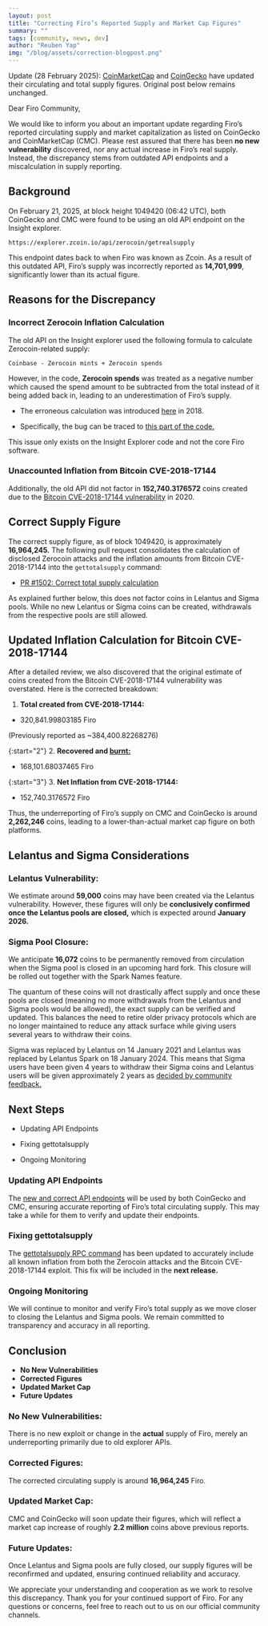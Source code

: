 ```yaml
---
layout: post
title: "Correcting Firo’s Reported Supply and Market Cap Figures"
summary: ""
tags: [community, news, dev]
author: "Reuben Yap"
img: "/blog/assets/correction-blogpost.png"
---
```


Update (28 February 2025):
[CoinMarketCap](https://coinmarketcap.com/currencies/firo/) and [CoinGecko](https://www.coingecko.com/en/coins/firo) have updated their circulating and total supply figures. Original post below remains unchanged.

Dear Firo Community,

We would like to inform you about an important update regarding Firo’s reported circulating supply and market capitalization as listed on CoinGecko and CoinMarketCap (CMC). Please rest assured that there has been **no new vulnerability** discovered, nor any actual increase in Firo’s real supply. Instead, the discrepancy stems from outdated API endpoints and a miscalculation in supply reporting.

## Background

On February 21, 2025, at block height 1049420 (06:42 UTC), both CoinGecko and CMC were found to be using an old API endpoint on the Insight explorer.

`https://explorer.zcoin.io/api/zerocoin/getrealsupply`

This endpoint dates back to when Firo was known as Zcoin. As a result of this outdated API, Firo’s supply was incorrectly reported as **14,701,999**, significantly lower than its actual figure.

## Reasons for the Discrepancy

### Incorrect Zerocoin Inflation Calculation

The old API on the Insight explorer used the following formula to calculate Zerocoin-related supply:

`Coinbase - Zerocoin mints + Zerocoin spends`

However, in the code, **Zerocoin spends** was treated as a negative number which caused the spend amount to be subtracted from the total instead of it being added back in, leading to an underestimation of Firo’s supply.

* The erroneous calculation was introduced [here](https://github.com/firoorg/insight-api-firo/commit/bd535426e082b2ecbb1ec0d9849c37e0884b2866) in 2018.

* Specifically, the bug can be traced to [this part of the code.](https://github.com/firoorg/insight-api-firo/commit/bd535426e082b2ecbb1ec0d9849c37e0884b2866#diff-2dc1e3cd3d8546425b65b839444b59413f1ee621908bac40ddcd4b263047e1ccR63)

This issue only exists on the Insight Explorer code and not the core Firo software.

### Unaccounted Inflation from Bitcoin CVE-2018-17144

Additionally, the old API did not factor in **152,740.3176572** coins created due to the [Bitcoin CVE-2018-17144 vulnerability](https://firo.org/2020/08/20/disclosure-of-bug-in-zcoin.html) in 2020.

## Correct Supply Figure

The correct supply figure, as of block 1049420, is approximately **16,964,245.** The following pull request consolidates the calculation of disclosed Zerocoin attacks and the inflation amounts from Bitcoin CVE-2018-17144 into the `gettotalsupply` command:

* [PR #1502: Correct total supply calculation](https://github.com/firoorg/firo/pull/1502)

As explained further below, this does not factor coins in Lelantus and Sigma pools. While no new Lelantus or Sigma coins can be created, withdrawals from the respective pools are still allowed.

## Updated Inflation Calculation for Bitcoin CVE-2018-17144

After a detailed review, we also discovered that the original estimate of coins created from the Bitcoin CVE-2018-17144 vulnerability was overstated. Here is the corrected breakdown:

1. **Total created from CVE-2018-17144:**

* 320,841.99803185 Firo

(Previously reported as ~384,400.82268276)

{:start="2"}
2. **Recovered and [burnt:](https://explorer.firo.org/tx/0b53178c1b22bae4c04ef943ee6d6d30f2483327fe9beb54952951592e8ce368)**

* 168,101.68037465 Firo

{:start="3"}
3. **Net Inflation from CVE-2018-17144:**

* 152,740.3176572 Firo

Thus, the underreporting of Firo’s supply on CMC and CoinGecko is around **2,262,246** coins, leading to a lower-than-actual market cap figure on both platforms.

## Lelantus and Sigma Considerations

### **Lelantus Vulnerability:**

We estimate around **59,000** coins may have been created via the Lelantus vulnerability. However, these figures will only be **conclusively confirmed once the Lelantus pools are closed,** which is expected around **January 2026.**

### **Sigma Pool Closure:**

We anticipate **16,072** coins to be permanently removed from circulation when the Sigma pool is closed in an upcoming hard fork. This closure will be rolled out together with the Spark Names feature.

The quantum of these coins will not drastically affect supply and once these pools are closed (meaning no more withdrawals from the Lelantus and Sigma pools would be allowed), the exact supply can be verified and updated. This balances the need to retire older privacy protocols which are no longer maintained to reduce any attack surface while giving users several years to withdraw their coins.

Sigma was replaced by Lelantus on 14 January 2021 and Lelantus was replaced by Lelantus Spark on 18 January 2024. This means that Sigma users have been given 4 years to withdraw their Sigma coins and Lelantus users will be given approximately 2 years as [decided by community feedback.](https://forum.firo.org/t/emergency-switch-functionality-for-lelantus-lelantus-spark-to-extend-or-retire/2749/37)

## Next Steps

* Updating API Endpoints

* Fixing gettotalsupply

* Ongoing Monitoring

### Updating API Endpoints

The [new and correct API endpoints](https://explorer.firo.org/api/ext/getmoneysupply) will be used by both CoinGecko and CMC, ensuring accurate reporting of Firo’s total circulating supply. This may take a while for them to verify and update their endpoints.

### Fixing gettotalsupply

The [gettotalsupply RPC command](https://github.com/firoorg/firo/pull/1502) has been updated to accurately include all known inflation from both the Zerocoin attacks and the Bitcoin CVE-2018-17144 exploit. This fix will be included in the **next release.**

### Ongoing Monitoring

We will continue to monitor and verify Firo’s total supply as we move closer to closing the Lelantus and Sigma pools. We remain committed to transparency and accuracy in all reporting.

## Conclusion

* **No New Vulnerabilities**
* **Corrected Figures**  
* **Updated Market Cap** 
* **Future Updates** 

### **No New Vulnerabilities:** 

There is no new exploit or change in the **actual** supply of Firo, merely an underreporting primarily due to old explorer APIs.

### **Corrected Figures:** 

The corrected circulating supply is around **16,964,245** Firo.

### **Updated Market Cap:** 

CMC and CoinGecko will soon update their figures, which will reflect a market cap increase of roughly **2.2 million** coins above previous reports.

### **Future Updates:** 

Once Lelantus and Sigma pools are fully closed, our supply figures will be reconfirmed and updated, ensuring continued reliability and accuracy.

We appreciate your understanding and cooperation as we work to resolve this discrepancy. Thank you for your continued support of Firo. For any questions or concerns, feel free to reach out to us on our official community channels.

